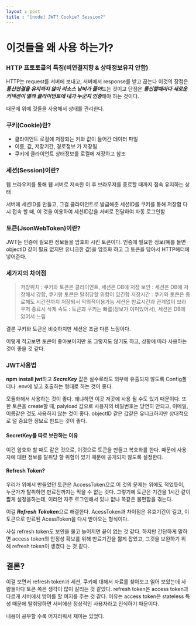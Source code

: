 ```yaml
---
layout : post
title : "[node] JWT? Cookie? Session?"
---
```


# 이것들을 왜 사용 하는가?

### HTTP 프토토콜의 특징(비연결지향 & 상태정보유지 안함)
HTTP는 request를 서버에 보내고, 서버에서 response를 받고 끊는다
이것의 장점은 ***통신연결을 유지하지 않아 리소스 낭비가 줄어***드는 것이고
단점은 ***통신할때마다 새로운 커넥션이 열려 클라이언트에 내가 누군지 인증***해야 하는 것이다.

때문에 위에 것들을 사용해서 상태를 관리한다.

### 쿠키(Cookie)란?

- 클라이언트 로컬에 저장되는 키와 값이 들어간 데이터 파일
- 이름, 값, 저장기간, 경로정보 가 저장됨
- 쿠키에 클라이언트 상태정보를 로컬에 저장하고 참조

### 세션(Session)이란?

웹 브라우저를 통해 웹 서버로 저속한 이 후 브라우저를 종료할 때까지 접속 유지하는 상태

서버에 세션ID를 만들고, 그걸 클라이언트로 발급해준 세션ID를 쿠키를 통해 저장함
다시 접속 할 때, 이 것을 이용하여 세션ID값을 서버로 전달하여 자동 로그인함

### 토큰(JsonWebToken)이란?

JWT는 인증에 필요한 정보들을 암호화 시킨 토큰이다.
인증에 필요한 정보(예를 들면 objectID 같이 필요 없지만 유니크한 값)을 암호화 하고
그 토큰을 담아서 HTTP헤더에 넣어준다.


### 세가지의 차이점
> 저장위치 : 쿠키와 토큰은 클라이언트, 세션은 DB에 저장
> 보안 : 세션은 DB에 저장해서 강함, 쿠키랑 토큰은 탈취당할 위험이 있긴함
> 저장시간 : 쿠키와 토큰은 종료해도 시간전까지 저장되서 악의적이용가능
            세션은 만료시간과 관계없이 브라우저 종료시 삭제
> 속도 : 토큰과 쿠키는 빠름(정보가 이미있어서), 세션은 DB에 있어서 느림

결론 쿠키와 토큰은 비슷하지만 세션은 조금 다른 느낌이다.

이렇게 적고보면 토큰이 좋아보이지만 또 그렇지도 않기도 하고, 상황에 따라 
사용하는 것이 좋을 것 같다.


### JWT사용법 

**npm install jwt**하고 ***SecreKey*** 값은 실수로라도 외부에 유출되지 않도록
Config폴더나 .env에 넣고 호출하는 형태로 하는 것이 좋다.

모듈화해서 사용하는 것이 좋다. 왜냐하면 이곳 저곳에 사용 될 수도 있기 때문이다.
또한 토큰을 create할 때, palyload 값으로 사용자의 비밀번호는 당연히 안되고,
이메일, 이름같은 것도 사용하지 않는 것이 좋다. objectID 같은 값같은 유니크하지만
상대적으로 덜 중요한 정보로 만드는 것이 좋다.

#### SecretKey를 따로 보관하는 이유

이건 암호화 할 때도 같은 것으로, 이것으로 토큰을 만들고 복호화를 한다.
때문에 사용자에 대한 정보를 탈취당 할 위험이 있기 때문에 공개되지 않도록 설정한다.


#### Refresh Token?

우리가 위에서 만들었던 토큰은 AccessToken으로 이 것의 문제는 위에도 적었듯이,
누군가가 탈취하면 만료전까지는 막을 수 없는 것다. 그렇기에 토큰은 기간을 1시간
같이 짧게 설정을하는데, 이러면 자주 로그인해서 있나 없나 똑같은 불편함을 겪는다.

이걸 ***Refresh Tokoken***으로 해결한다. AcessToken과 차이점은 유효기간이 길고,
이 토큰으로 만료된 AcessToken을 다시 받아오는 형식이다.

사실 refresh token도 보안을 물고 늘어지면 끝이 없는 것 같다. 하지만 간단하게 말하면
access token의 안정성 확보를 위해 만료기간을 짧게 잡았고, 그것을 보완하기 위해
refresh token이 생겼다 는 것 같다.

## 결론?
이걸 보면서 refresh token과 세션, 쿠키에 대해서 자료를 찾아보고 읽어 보았는데
사람들마다 토큰 쪽은 생각이 많이 갈리는 것 같았다.
refresh token은 access token과 다르게 서버에서 방어를 할 여지를 주는 것 같다.
이유는 access token은 stateless 특성 때문에 탈취당하면 서버에선 정상적인
사용자라고 인식하기 때문이다.

내용이 공부할 수록 어지러워서 재미는 있었다.